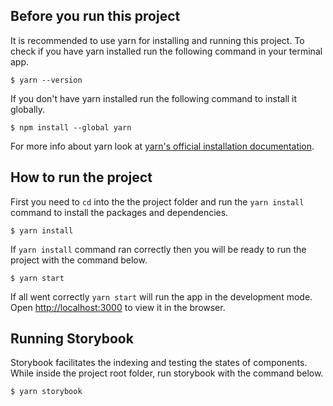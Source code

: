 ## Before you run this project

It is recommended to use yarn for installing and running this project. To check if you have yarn installed run the following command in your terminal app.

```
$ yarn --version
```

If you don't have yarn installed run the following command to install it globally.

```
$ npm install --global yarn
```

For more info about yarn look at [yarn's official installation documentation](https://classic.yarnpkg.com/lang/en/docs/install/#mac-stable).

## How to run the project

First you need to `cd` into the the project folder and run the `yarn install` command to install the packages and dependencies.

```
$ yarn install
```

If `yarn install` command ran correctly then you will be ready to run the project with the command below.

```
$ yarn start
```

If all went correctly `yarn start` will run the app in the development mode.
Open [http://localhost:3000](http://localhost:3000) to view it in the browser.

## Running Storybook

Storybook facilitates the indexing and testing the states of components.
While inside the project root folder, run storybook with the command below.

```
$ yarn storybook
```
